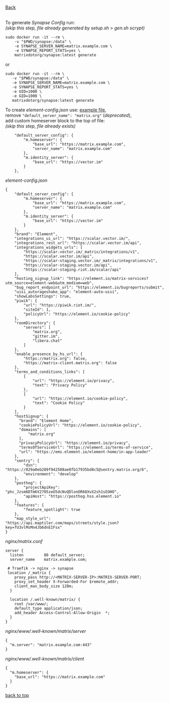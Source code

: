 <p align="left">
  <a href="https://github.com/vdarkobar/Matrix/blob/main/README.md">Back</a>
  <br><br>
</p> 
  
To generate *Synapse Config* run:  
*(skip this step, file already generated by setup.sh > gen.sh scrypt)*
```
sudo docker run -it --rm \
    -v "$PWD/synapse:/data" \
    -e SYNAPSE_SERVER_NAME=matrix.example.com \
    -e SYNAPSE_REPORT_STATS=yes \
    matrixdotorg/synapse:latest generate
 ```
  or
 ```
sudo docker run -it --rm \
    -v "$PWD/synapse:/data" \
    -e SYNAPSE_SERVER_NAME=matrix.example.com \
    -e SYNAPSE_REPORT_STATS=yes \
    -e UID=1000 \
    -e GID=1000 \
    matrixdotorg/synapse:latest generate
```
  
To create *element-config.json* use: <a href="https://develop.element.io/config.json">example file</a>,  
remove `"default_server_name": "matrix.org"` (*deprecated*),  
add custom homeserver block to the top of file:  
*(skip this step, file already exists)*
```
    "default_server_config": {
        "m.homeserver": {
            "base_url": "https://matrix.example.com",
            "server_name": "matrix.example.com"
        },
        "m.identity_server": {
            "base_url": "https://vector.im"
        }
    },
```
  
*element-config.json*  
```
{
    "default_server_config": {
        "m.homeserver": {
            "base_url": "https://matrix.example.com",
            "server_name": "matrix.example.com"
        },
        "m.identity_server": {
            "base_url": "https://vector.im"
        }
    },
    "brand": "Element",
    "integrations_ui_url": "https://scalar.vector.im/",
    "integrations_rest_url": "https://scalar.vector.im/api",
    "integrations_widgets_urls": [
        "https://scalar.vector.im/_matrix/integrations/v1",
        "https://scalar.vector.im/api",
        "https://scalar-staging.vector.im/_matrix/integrations/v1",
        "https://scalar-staging.vector.im/api",
        "https://scalar-staging.riot.im/scalar/api"
    ],
    "hosting_signup_link": "https://element.io/matrix-services?utm_source=element-web&utm_medium=web",
    "bug_report_endpoint_url": "https://element.io/bugreports/submit",
    "uisi_autorageshake_app": "element-auto-uisi",
    "showLabsSettings": true,
    "piwik": {
        "url": "https://piwik.riot.im/",
        "siteId": 1,
        "policyUrl": "https://element.io/cookie-policy"
    },
    "roomDirectory": {
        "servers": [
            "matrix.org",
            "gitter.im",
            "libera.chat"
        ]
    },
    "enable_presence_by_hs_url": {
        "https://matrix.org": false,
        "https://matrix-client.matrix.org": false
    },
    "terms_and_conditions_links": [
        {
            "url": "https://element.io/privacy",
            "text": "Privacy Policy"
        },
        {
            "url": "https://element.io/cookie-policy",
            "text": "Cookie Policy"
        }
    ],
    "hostSignup": {
      "brand": "Element Home",
      "cookiePolicyUrl": "https://element.io/cookie-policy",
      "domains": [
          "matrix.org"
      ],
      "privacyPolicyUrl": "https://element.io/privacy",
      "termsOfServiceUrl": "https://element.io/terms-of-service",
      "url": "https://ems.element.io/element-home/in-app-loader"
    },
    "sentry": {
        "dsn": "https://029a0eb289f942508ae0fb17935bd8c5@sentry.matrix.org/6",
        "environment": "develop"
    },
    "posthog": {
        "projectApiKey": "phc_Jzsm6DTm6V2705zeU5dcNvQDlonOR68XvX2sh1sEOHO",
        "apiHost": "https://posthog.hss.element.io"
    },
    "features": {
        "feature_spotlight": true
    },
    "map_style_url": "https://api.maptiler.com/maps/streets/style.json?key=fU3vlMsMn4Jb6dnEIFsx"
}
```

*nginx/matrix.conf*
```
server {
  listen         80 default_server;
  server_name    matrix.example.com;

 # Traefik -> nginx -> synapse
 location /_matrix {
    proxy_pass http://<MATRIX-SERVER-IP>:MATRIX-SERVER-PORT;
    proxy_set_header X-Forwarded-For $remote_addr;
    client_max_body_size 128m;
  }

  location /.well-known/matrix/ {
    root /var/www/;
    default_type application/json;
    add_header Access-Control-Allow-Origin  *;
  }
}
```

*nginx/www/.well-known/matrix/server*
```
{
  "m.server": "matrix.example.com:443"
}
```

*nginx/www/.well-known/matrix/client*
```
{
  "m.homeserver": {
    "base_url": "https://matrix.example.com"
  }
}
```
  
<a href="https://github.com/vdarkobar/Home-Cloud/blob/main/shared/Matrix.md">back to top</a>
